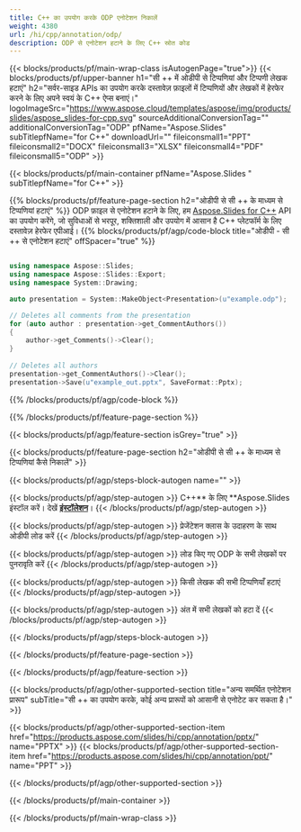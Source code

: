 ```yaml
---
title: C++ का उपयोग करके ODP एनोटेशन निकालें
weight: 4380
url: /hi/cpp/annotation/odp/ 
description: ODP से एनोटेशन हटाने के लिए C++ स्रोत कोड
---
```


{{< blocks/products/pf/main-wrap-class isAutogenPage="true">}}
{{< blocks/products/pf/upper-banner h1="सी ++ में ओडीपी से टिप्पणियां और टिप्पणी लेखक हटाएं" h2="सर्वर-साइड APIs का उपयोग करके दस्तावेज़ फ़ाइलों में टिप्पणियों और लेखकों में हेरफेर करने के लिए अपने स्वयं के C++ ऐप्स बनाएं।" logoImageSrc="https://www.aspose.cloud/templates/aspose/img/products/slides/aspose_slides-for-cpp.svg" sourceAdditionalConversionTag="" additionalConversionTag="ODP" pfName="Aspose.Slides" subTitlepfName="for C++" downloadUrl="" fileiconsmall1="PPT" fileiconsmall2="DOCX" fileiconsmall3="XLSX" fileiconsmall4="PDF" fileiconsmall5="ODP" >}}

{{< blocks/products/pf/main-container pfName="Aspose.Slides " subTitlepfName="for C++" >}}

{{% blocks/products/pf/feature-page-section  h2="ओडीपी से सी ++ के माध्यम से टिप्पणियां हटाएं" %}}
ODP फ़ाइल से एनोटेशन हटाने के लिए, हम [Aspose.Slides for C++](https://products.aspose.com/slides/hi/cpp/) API का उपयोग करेंगे, जो सुविधाओं से भरपूर, शक्तिशाली और उपयोग में आसान है C++ प्लेटफॉर्म के लिए दस्तावेज़ हेरफेर एपीआई।
{{% blocks/products/pf/agp/code-block title="ओडीपी - सी ++ से एनोटेशन हटाएं" offSpacer="true" %}}

```cpp

using namespace Aspose::Slides;
using namespace Aspose::Slides::Export;
using namespace System::Drawing;

auto presentation = System::MakeObject<Presentation>(u"example.odp");

// Deletes all comments from the presentation
for (auto author : presentation->get_CommentAuthors())
{
    author->get_Comments()->Clear();
}
        
// Deletes all authors
presentation->get_CommentAuthors()->Clear();
presentation->Save(u"example_out.pptx", SaveFormat::Pptx);
```
{{% /blocks/products/pf/agp/code-block %}}

{{% /blocks/products/pf/feature-page-section %}}

{{< blocks/products/pf/agp/feature-section isGrey="true" >}}

{{< blocks/products/pf/feature-page-section  h2="ओडीपी से सी ++ के माध्यम से टिप्पणियां कैसे निकालें" >}}

{{< blocks/products/pf/agp/steps-block-autogen name="" >}}

{{< blocks/products/pf/agp/step-autogen >}}
C++** के लिए **Aspose.Slides इंस्टॉल करें। देखें [**इंस्टॉलेशन**](https://docs.aspose.com/slides/cpp/installation/)।
{{< /blocks/products/pf/agp/step-autogen >}}

{{< blocks/products/pf/agp/step-autogen >}}
प्रेजेंटेशन क्लास के उदाहरण के साथ ओडीपी लोड करें
{{< /blocks/products/pf/agp/step-autogen >}}

{{< blocks/products/pf/agp/step-autogen >}}
लोड किए गए ODP के सभी लेखकों पर पुनरावृति करें
{{< /blocks/products/pf/agp/step-autogen >}}

{{< blocks/products/pf/agp/step-autogen >}}
किसी लेखक की सभी टिप्पणियाँ हटाएं
{{< /blocks/products/pf/agp/step-autogen >}}

{{< blocks/products/pf/agp/step-autogen >}}
अंत में सभी लेखकों को हटा दें
{{< /blocks/products/pf/agp/step-autogen >}}

{{< /blocks/products/pf/agp/steps-block-autogen >}}

{{< /blocks/products/pf/feature-page-section >}}

{{< /blocks/products/pf/agp/feature-section >}}

{{< blocks/products/pf/agp/other-supported-section title="अन्य समर्थित एनोटेशन प्रारूप" subTitle="सी ++ का उपयोग करके, कोई अन्य प्रारूपों को आसानी से एनोटेट कर सकता है।" >}}

{{< blocks/products/pf/agp/other-supported-section-item href="https://products.aspose.com/slides/hi/cpp/annotation/pptx/" name="PPTX" >}}
{{< blocks/products/pf/agp/other-supported-section-item href="https://products.aspose.com/slides/hi/cpp/annotation/ppt/" name="PPT" >}}

{{< /blocks/products/pf/agp/other-supported-section >}}

{{< /blocks/products/pf/main-container >}}
    
{{< /blocks/products/pf/main-wrap-class >}}